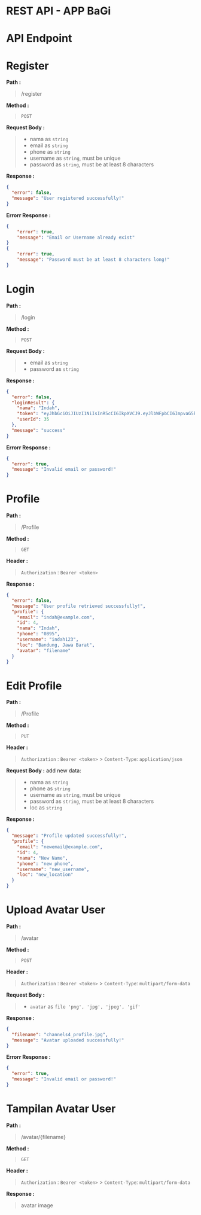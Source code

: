 # REST API - APP BaGi

# API Endpoint

# Register

**Path :**

> /register

**Method :**

> `POST`

**Request Body :**

> - nama as `string`
> - email as `string`
> - phone as `string`
> - username as `string`, must be unique
> - password as `string`, must be at least 8 characters

**Response :**

```json
{
  "error": false,
  "message": "User registered successfully!"
}
```

**Errorr Response :**

```json
{
    "error": true,
    "message": "Email or Username already exist"
}
{
    "error": true,
    "message": "Password must be at least 8 characters long!"
}
```

# Login

**Path :**

> /login

**Method :**

> `POST`

**Request Body :**

> - email as `string`
> - password as `string`

**Response :**

```json
{
  "error": false,
  "loginResult": {
    "nama": "Indah",
    "token": "eyJhbGciOiJIUzI1NiIsInR5cCI6IkpXVCJ9.eyJlbWFpbCI6ImpvaG5kb2UifQ.5_HcBc8Qzc365MImOXwWMze8cip__Hu-pbwNEXrAEX4",
    "userId": 35
  },
  "message": "success"
}
```

**Errorr Response :**

```json
{
  "error": true,
  "message": "Invalid email or password!"
}
```

# Profile

**Path :**

> /Profile

**Method :**

> `GET`

**Header :**

> `Authorization` : `Bearer <token>`

**Response :**

```json
{
  "error": false,
  "message": "User profile retrieved successfully!",
  "profile": {
    "email": "indah@example.com",
    "id": 4,
    "nama": "Indah",
    "phone": "0895",
    "username": "indah123",
    "loc": "Bandung, Jawa Barat",
    "avatar": "filename"
  }
}
```

# Edit Profile
**Path :**

> /Profile

**Method :**

> `PUT`

**Header :**

> `Authorization` : `Bearer <token>` > `Content-Type`: `application/json`

**Request Body :**
add new data:

> - nama as `string`
> - phone as `string`
> - username as `string`, must be unique
> - password as `string`, must be at least 8 characters
> - loc as `string`

**Response :**

```json
{
  "message": "Profile updated successfully!",
  "profile": {
    "email": "newemail@example.com",
    "id": 4,
    "nama": "New Name",
    "phone": "new phone",
    "username": "new_username",
    "loc": "new_location"
  }
}
```

# Upload Avatar User
**Path :**

> /avatar

**Method :**

> `POST`

**Header :**

> `Authorization` : `Bearer <token>` > `Content-Type`: `multipart/form-data`

**Request Body :**

> - `avatar` as `file 'png', 'jpg', 'jpeg', 'gif'`

**Response :**

```json
{
  "filename": "channels4_profile.jpg",
  "message": "Avatar uploaded successfully!"
}
```

**Errorr Response :**

```json
{
  "error": true,
  "message": "Invalid email or password!"
}
```

# Tampilan Avatar User
**Path :**

> /avatar/{filename}

**Method :**

> `GET`

**Header :**

> `Authorization` : `Bearer <token>` > `Content-Type`: `multipart/form-data`

**Response :**

> avatar image
